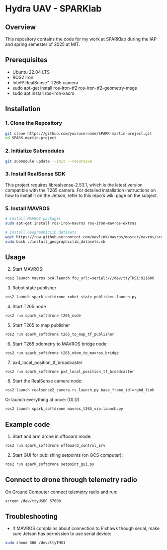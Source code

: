 # Hydra UAV - SPARKlab

## Overview
This repository contains the code for my work at SPARKlab during the IAP and spring semester of 2025 at MIT.

## Prerequisites
- Ubuntu 22.04 LTS
- ROS2 Iron
- Intel® RealSense™ T265 camera
- sudo apt-get install ros-iron-tf2 ros-iron-tf2-geometry-msgs
- sudo apt install ros-iron-xacro

## Installation

### 1. Clone the Repository
```bash
git clone https://github.com/yourusername/SPARK-martin-project.git
cd SPARK-martin-project
```

### 2. Initialize Submodules
```bash
git submodule update --init --recursive
```

### 3. Install RealSense SDK
This project requires librealsense-2.53.1, which is the latest version compatible with the T265 camera.
For detailed installation instructions on how to install it on the Jetson, refer to this repo's wiki page on the subject.


### 5. Install MAVROS
```bash
# Install MAVROS packages
sudo apt-get install ros-iron-mavros ros-iron-mavros-extras

# Install GeographicLib datasets
wget https://raw.githubusercontent.com/mavlink/mavros/master/mavros/scripts/install_geographiclib_datasets.sh
sudo bash ./install_geographiclib_datasets.sh
```

## Usage
2. Start MAVROS:
```bash
ros2 launch mavros px4.launch fcu_url:=serial:///dev/ttyTHS1:921600
```
3. Robot state publisher
```bash
ros2 launch spark_softdrone robot_state_publisher.launch.py
```
4. Start T265 node
```bash
ros2 run spark_softdrone t265_node
```
5. Start T265 to map publisher
```bash
ros2 run spark_softdrone t265_to_map_tf_publisher
```
6. Start T265 odometry to MAVROS bridge node:
```bash
ros2 run spark_softdrone t265_odom_to_mavros_bridge
```
7. px4_local_position_tf_broadcaster
```bash
ros2 run spark_softdrone px4_local_position_tf_broadcaster 
```

8. Start the RealSense camera node:
```bash
ros2 launch realsense2_camera rs_launch.py base_frame_id:=rgbd_link
```

Or launch everything at once: (OLD)
```bash
ros2 launch spark_softdrone mavros_t265_vio.launch.py
```

## Example code
1. Start and arm drone in offboard mode:
```bash
ros2 run spark_softdrone offboard_control_srv
```
2. Start GUI for publishing setpoints (on GCS computer):
```bash
ros2 run spark_softdrone setpoint_gui.py
```

## Connect to drone through telemetry radio
On Ground Computer connect telemetry radio and run:
```bash
screen /dev/ttyUSB0 57600
```

## Troubleshooting
- If MAVROS complains about connection to Pixhawk though serial, make sure Jetson has permission to use serial device:
```bash
sudo chmod 666 /dev/ttyTHS1
```
